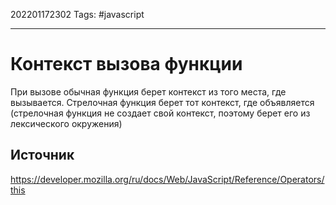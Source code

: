 202201172302
Tags: #javascript 

--- 
# Контекст вызова функции
При вызове обычная функция берет контекст из того места, где вызывается. Стрелочная функция берет тот контекст, где объявляется (стрелочная функция не создает свой контекст, поэтому берет его из лексического окружения)

## Источник
https://developer.mozilla.org/ru/docs/Web/JavaScript/Reference/Operators/this
